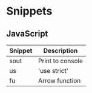 # Snippets

## JavaScript

| Snippet       | Description                       |
| ------------- | --------------------------------- |
| sout          | Print to console                  |
| us            | 'use strict'                      |
| fu            | Arrow function                    |
